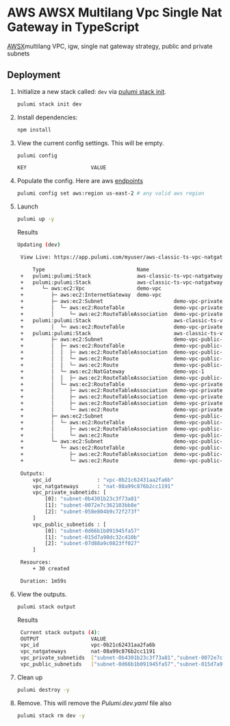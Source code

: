 # AWS AWSX Multilang Vpc Single Nat Gateway in TypeScript

[AWSX](https://www.pulumi.com/registry/packages/awsx/)multilang VPC, igw, single nat gateway strategy, public and private subnets

## Deployment

1. Initialize a new stack called: `dev` via [pulumi stack init](https://www.pulumi.com/docs/reference/cli/pulumi_stack_init/).

   ```bash
   pulumi stack init dev
   ```

1. Install dependencies:
   ```bash
   npm install
   ```

1. View the current config settings. This will be empty.

   ```bash
   pulumi config
   ```

   ```bash
   KEY                     VALUE
   ```

1. Populate the config.  Here are aws [endpoints](https://docs.aws.amazon.com/general/latest/gr/rande.html)
      ```bash
   pulumi config set aws:region us-east-2 # any valid aws region
   ```

1. Launch

   ```bash
   pulumi up -y
   ```

   Results
   ```bash
   Updating (dev)

    View Live: https://app.pulumi.com/myuser/aws-classic-ts-vpc-natgatway-strategy/dev/updates/7

        Type                              Name                                       Status       
    +   pulumi:pulumi:Stack               aws-classic-ts-vpc-natgatway-strategy-dev  creating...  
    +   pulumi:pulumi:Stack               aws-classic-ts-vpc-natgatway-strategy-dev  creating     
    +      └─ aws:ec2:Vpc                 demo-vpc                                   created      
    +         ├─ aws:ec2:InternetGateway  demo-vpc                                   created      
    +         ├─ aws:ec2:Subnet                       demo-vpc-private-3                         created      
    +         │  └─ aws:ec2:RouteTable                demo-vpc-private-3                         created      
    +         │     └─ aws:ec2:RouteTableAssociation  demo-vpc-private-3                         creating..   
    +   pulumi:pulumi:Stack                           aws-classic-ts-vpc-natgatway-strategy-dev  creating..   
    +         │  └─ aws:ec2:RouteTable                demo-vpc-private-2                         created      
    +   pulumi:pulumi:Stack                           aws-classic-ts-vpc-natgatway-strategy-dev  creating...  
    +         ├─ aws:ec2:Subnet                       demo-vpc-public-1                          created      
    +         │  ├─ aws:ec2:RouteTable                demo-vpc-public-1                          created      
    +         │  │  ├─ aws:ec2:RouteTableAssociation  demo-vpc-public-1                          creating..   
    +         │  │  └─ aws:ec2:Route                  demo-vpc-public-1                          creating..   
    +         │  │  └─ aws:ec2:Route                  demo-vpc-public-1                          creating...  
    +         │  └─ aws:ec2:NatGateway                demo-vpc-1                                 creating...  
    +         │  │  ├─ aws:ec2:RouteTableAssociation  demo-vpc-public-1                          created      
    +         │  └─ aws:ec2:RouteTable                demo-vpc-private-1                         created      
    +         │     ├─ aws:ec2:RouteTableAssociation  demo-vpc-private-1                         created      
    +         │     ├─ aws:ec2:RouteTableAssociation  demo-vpc-private-1                         created      
    +         │     ├─ aws:ec2:RouteTableAssociation  demo-vpc-private-1                         created      
    +         │     └─ aws:ec2:Route                  demo-vpc-private-1                         created     
    +         ├─ aws:ec2:Subnet                       demo-vpc-public-2                          created     
    +         │  └─ aws:ec2:RouteTable                demo-vpc-public-2                          created     
    +         │     ├─ aws:ec2:RouteTableAssociation  demo-vpc-public-2                          created     
    +         │     └─ aws:ec2:Route                  demo-vpc-public-2                          created     
    +         └─ aws:ec2:Subnet                       demo-vpc-public-3                          created     
    +            └─ aws:ec2:RouteTable                demo-vpc-public-3                          created     
    +               ├─ aws:ec2:RouteTableAssociation  demo-vpc-public-3                          created     
    +               └─ aws:ec2:Route                  demo-vpc-public-3                          created     
    
    Outputs:
        vpc_id               : "vpc-0b21c62431aa2fa6b"
        vpc_natgateways      : "nat-08a99c876b2cc1191"
        vpc_private_subnetids: [
            [0]: "subnet-0b4301b23c3f73a81"
            [1]: "subnet-0072e7c362103bb8e"
            [2]: "subnet-058e804b9c72f273f"
        ]
        vpc_public_subnetids : [
            [0]: "subnet-0d66b1b091945fa57"
            [1]: "subnet-015d7a90dc32c410b"
            [2]: "subnet-07d88a9c0823ff027"
        ]

    Resources:
        + 30 created

    Duration: 1m59s
   ```

1. View the outputs.
   ```bash
   pulumi stack output
   ```

   Results
   ```bash
    Current stack outputs (4):
    OUTPUT                 VALUE
    vpc_id                 vpc-0b21c62431aa2fa6b
    vpc_natgateways        nat-08a99c876b2cc1191
    vpc_private_subnetids  ["subnet-0b4301b23c3f73a81","subnet-0072e7c362103bb8e","subnet-058e804b9c72f273f"]
    vpc_public_subnetids   ["subnet-0d66b1b091945fa57","subnet-015d7a90dc32c410b","subnet-07d88a9c0823ff027"]
   ```

1. Clean up
   ```bash
   pulumi destroy -y
   ```

1. Remove.  This will remove the *Pulumi.dev.yaml* file also
   ```bash
   pulumi stack rm dev -y
   ```